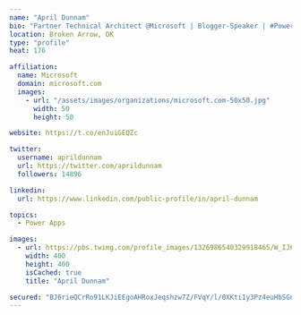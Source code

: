 ```yaml
---
name: "April Dunnam"
bio: "Partner Technical Architect @Microsoft | Blogger-Speaker | #PowerApps, #PowerAutomate, #Office365, #SharePoint | #WIT | #Karaoke Queen"
location: Broken Arrow, OK
type: "profile"
heat: 176

affiliation:
  name: Microsoft
  domain: microsoft.com
  images:
    - url: "/assets/images/organizations/microsoft.com-50x50.jpg"
      width: 50
      height: 50

website: https://t.co/enJuiGEQZc

twitter:
  username: aprildunnam
  url: https://twitter.com/aprildunnam
  followers: 14896

linkedin:
  url: https://www.linkedin.com/public-profile/in/april-dunnam

topics:
  - Power Apps

images:
  - url: https://pbs.twimg.com/profile_images/1326986540329918465/W_IJ6Ih2_400x400.jpg
    width: 400
    height: 400
    isCached: true
    title: "April Dunnam"

secured: "BJ6rieQCrRo91LKJiEEgoAHRoxJeqshzw7Z/FVqY/l/0XKti1y3Pz4euHbSGn6rxzJwCLWZCWhGtdtxuHcG1FN5WZF90ciaPXDaaT+rRmMwgtzRXT27HkTctNAJItkVzn/Xa2zQ9s7ApNXDvN9fbk2EGOqZI1Cxfx731sbjly00CXqpFU1XJmUr68Iv4dqHJUI5lqrGGQy1d5Ep4kslOJzyZbSefn/ykUo4FAt9zLkjv/tj1qcLOEqN1G9JnrguW1i9PAFaH2OF0JO6l2jbXABMceQl+9BbazSckhDzgeWF3XQoIqWwOO1wtLkqVmc50uB1l1e6XqRxE0VGRO4x3wmnuVTjk6u0r14fhR7jn4+qC3cAIPMNQS2xHl+Efig9FJNn00VRPyp6awS+7FzWtVVR45GuzCI76URQ5wTjIzIQ=;WMcw3OUyfQz9EQezv0R/7g=="
---
```


